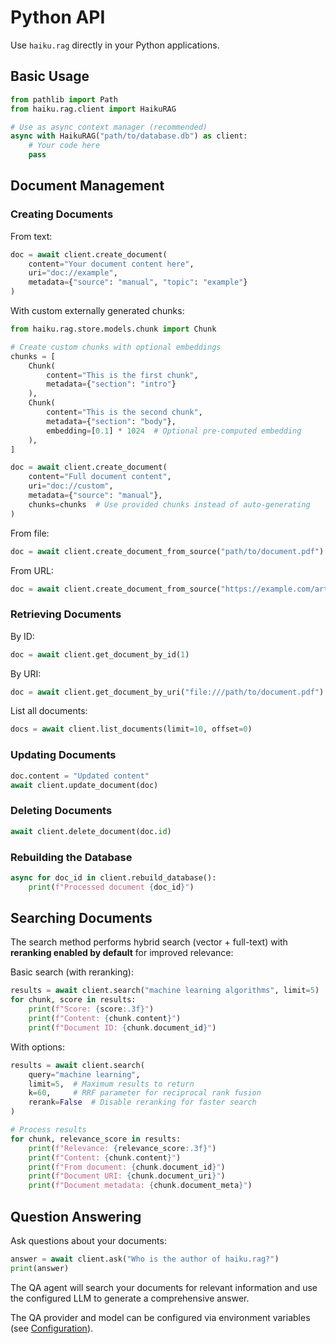 # Python API

Use `haiku.rag` directly in your Python applications.

## Basic Usage

```python
from pathlib import Path
from haiku.rag.client import HaikuRAG

# Use as async context manager (recommended)
async with HaikuRAG("path/to/database.db") as client:
    # Your code here
    pass
```

## Document Management

### Creating Documents

From text:
```python
doc = await client.create_document(
    content="Your document content here",
    uri="doc://example",
    metadata={"source": "manual", "topic": "example"}
)
```

With custom externally generated chunks:
```python
from haiku.rag.store.models.chunk import Chunk

# Create custom chunks with optional embeddings
chunks = [
    Chunk(
        content="This is the first chunk",
        metadata={"section": "intro"}
    ),
    Chunk(
        content="This is the second chunk",
        metadata={"section": "body"},
        embedding=[0.1] * 1024  # Optional pre-computed embedding
    ),
]

doc = await client.create_document(
    content="Full document content",
    uri="doc://custom",
    metadata={"source": "manual"},
    chunks=chunks  # Use provided chunks instead of auto-generating
)
```

From file:
```python
doc = await client.create_document_from_source("path/to/document.pdf")
```

From URL:
```python
doc = await client.create_document_from_source("https://example.com/article.html")
```

### Retrieving Documents

By ID:
```python
doc = await client.get_document_by_id(1)
```

By URI:
```python
doc = await client.get_document_by_uri("file:///path/to/document.pdf")
```

List all documents:
```python
docs = await client.list_documents(limit=10, offset=0)
```

### Updating Documents

```python
doc.content = "Updated content"
await client.update_document(doc)
```

### Deleting Documents

```python
await client.delete_document(doc.id)
```

### Rebuilding the Database

```python
async for doc_id in client.rebuild_database():
    print(f"Processed document {doc_id}")
```

## Searching Documents

The search method performs hybrid search (vector + full-text) with **reranking enabled by default** for improved relevance:

Basic search (with reranking):
```python
results = await client.search("machine learning algorithms", limit=5)
for chunk, score in results:
    print(f"Score: {score:.3f}")
    print(f"Content: {chunk.content}")
    print(f"Document ID: {chunk.document_id}")
```

With options:
```python
results = await client.search(
    query="machine learning",
    limit=5,  # Maximum results to return
    k=60,     # RRF parameter for reciprocal rank fusion
    rerank=False  # Disable reranking for faster search
)

# Process results
for chunk, relevance_score in results:
    print(f"Relevance: {relevance_score:.3f}")
    print(f"Content: {chunk.content}")
    print(f"From document: {chunk.document_id}")
    print(f"Document URI: {chunk.document_uri}")
    print(f"Document metadata: {chunk.document_meta}")
```

## Question Answering

Ask questions about your documents:

```python
answer = await client.ask("Who is the author of haiku.rag?")
print(answer)
```

The QA agent will search your documents for relevant information and use the configured LLM to generate a comprehensive answer.

The QA provider and model can be configured via environment variables (see [Configuration](configuration.md)).
